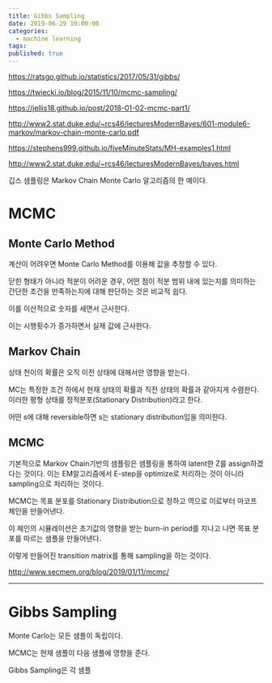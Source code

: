 ```yaml
---
title: Gibbs Sampling
date: 2019-06-29 10:00:00
categories:
  - machine learning
tags:
published: true
---
```


https://ratsgo.github.io/statistics/2017/05/31/gibbs/

https://twiecki.io/blog/2015/11/10/mcmc-sampling/

https://jellis18.github.io/post/2018-01-02-mcmc-part1/

http://www2.stat.duke.edu/~rcs46/lecturesModernBayes/601-module6-markov/markov-chain-monte-carlo.pdf

https://stephens999.github.io/fiveMinuteStats/MH-examples1.html

http://www2.stat.duke.edu/~rcs46/lecturesModernBayes/bayes.html

깁스 샘플링은 Markov Chain Monte Carlo 알고리즘의 한 예이다.

# MCMC

## Monte Carlo Method

계산이 어려우면 Monte Carlo Method를 이용해 값을 추정할 수 있다.

닫힌 형태가 아니라 적분이 어려운 경우, 어떤 점이 적분 범위 내에 있는지를 의미하는 간단한 조건을 만족하는지에 대해 판단하는 것은 비교적 쉽다.

이를 이산적으로 숫자를 세면서 근사한다.

이는 시행횟수가 증가하면서 실제 값에 근사한다.

## Markov Chain

상태 천이의 확률은 오직 이전 상태에 대해서만 영향을 받는다.

MC는 특정한 조건 하에서 현재 상태의 확률과 직전 상태의 확률과 같아지게 수렴한다. 이러한 평형 상태를 정적분포(Stationary Distribution)라고 한다.

어떤 s에 대해 reversible하면 s는 stationary distribution임을 의미한다.

## MCMC

기본적으로 Markov Chain기반의 샘플링은 샘플링을 통하여 latent한 Z를 assign하겠다는 것이다. 이는 EM알고리즘에서 E-step을 optimize로 처리하는 것이 아니라 sampling으로 처리하는 것이다.

MCMC는 목표 분포를 Stationary Distribution으로 정하고 역으로 이로부터 마코프 체인을 만들어낸다.

이 체인의 시뮬레이션은 초기값의 영향을 받는 burn-in period를 지나고 나면 목표 분포를 따르는 샘플을 만들어낸다.

이렇게 만들어진 transition matrix를 통해 sampling을 하는 것이다.

http://www.secmem.org/blog/2019/01/11/mcmc/

---

# Gibbs Sampling

Monte Carlo는 모든 샘플이 독립이다.

MCMC는 현재 샘플이 다음 샘플에 영향을 준다.

Gibbs Sampling은 각 샘플
